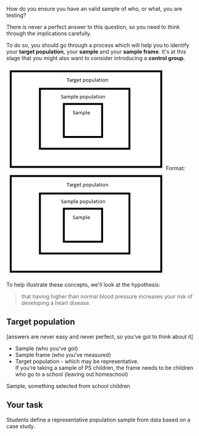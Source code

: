 How do you ensure you have an valid sample of who, or what, you are testing?

There is never a perfect answer to this question, so you need to think through the implications carefully.

To do so, you should go through a process which will help you to identify your **target population**, your __sample__ and your __sample frame__.  It's at this stage that you might also want to consider introducing a __control group__.


![Sampling diagram](https://github.com/Chris-Rawson/Why-numbers-matter/blob/master/samplingdiagram.jpg)
Format: ![Alt Text](https://github.com/Chris-Rawson/Why-numbers-matter/blob/master/samplingdiagram.jpg)





To help illustrate these concepts, we'll look at the hypothesis:

> that having higher than normal blood pressure increases your risk of developing a heart disease.


## Target population

[answers are never easy and never perfect, so you’ve got to think about it]
- Sample (who you’ve got)
- Sample frame (who you’ve measured)
- Target population - which may be representative.  
If you’re taking a sample of PS children,
the frame needs to be children who go to a school (leaving out homeschool)


Sample, something selected from school children


## Your task
Students define a representative population sample from data based on a case study. 
